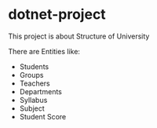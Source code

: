 # dotnet-project

This project is about Structure of University

There are Entities like: 
  - Students 
  - Groups
  - Teachers
  - Departments
  - Syllabus
  - Subject
  - Student Score
